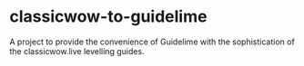 # classicwow-to-guidelime

A project to provide the convenience of Guidelime with the sophistication of the classicwow.live levelling guides.